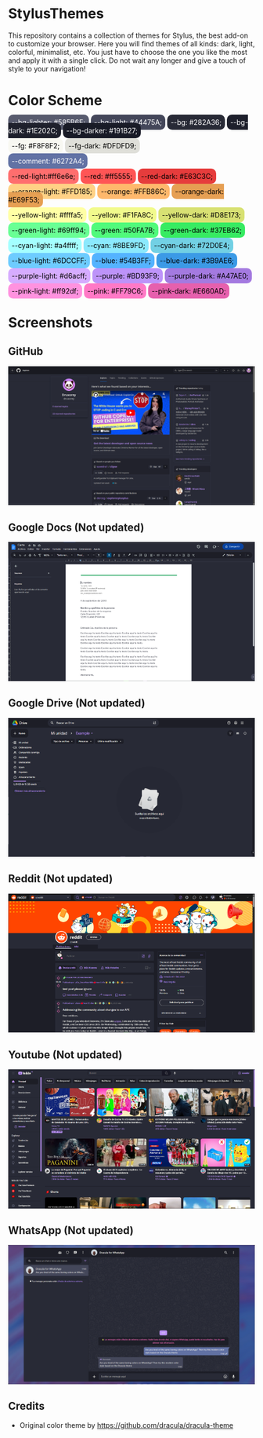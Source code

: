 # StylusThemes
This repository contains a collection of themes for Stylus, the best add-on to customize your browser. Here you will find themes of all kinds: dark, light, colorful, minimalist, etc. You just have to choose the one you like the most and apply it with a single click. Do not wait any longer and give a touch of style to your navigation!

# Color Scheme

<span style="background-color: #585B6E; border-radius: 10px; padding: 0.5em; color:white;">--bg-lighter: #585B6E;</span>
<span style="background-color: #44475A; border-radius: 10px; padding: 0.5em; color:white;">--bg-light: #44475A;</span>
<span style="background-color: #282A36; border-radius: 10px; padding: 0.5em; color:white;">--bg: #282A36;</span>
<span style="background-color: #1E202C; border-radius: 10px; padding: 0.5em; color:white;">--bg-dark: #1E202C;</span>
<span style="background-color: #191B27; border-radius: 10px; padding: 0.5em; color:white;">--bg-darker: #191B27;</span>

<span style="background-color: #F8F8F2; border-radius: 10px; padding: 0.5em; color:black;">--fg: #F8F8F2;</span>
<span style="background-color: #DFDFD9; border-radius: 10px; padding: 0.5em; color:black;">--fg-dark: #DFDFD9;</span>

<span style="background-color: #6272A4; border-radius: 10px; padding: 0.5em; color:white;">--comment: #6272A4;</span>

<span style="background-color: #ff6e6e; border-radius: 10px; padding: 0.5em; color:black;">--red-light:#ff6e6e;</span>
<span style="background-color: #ff5555; border-radius: 10px; padding: 0.5em; color:black;">--red: #ff5555;</span>
<span style="background-color: #E63C3C; border-radius: 10px; padding: 0.5em; color:black;">--red-dark: #E63C3C;</span>

<span style="background-color: #FFD185; border-radius: 10px; padding: 0.5em; color:black;">--orange-light: #FFD185;</span>
<span style="background-color: #FFB86C; border-radius: 10px; padding: 0.5em; color:black;">--orange: #FFB86C;</span>
<span style="background-color: #E69F53; border-radius: 10px; padding: 0.5em; color:black;">--orange-dark: #E69F53;</span>

<span style="background-color: #ffffa5; border-radius: 10px; padding: 0.5em; color:black;">--yellow-light: #ffffa5;</span>
<span style="background-color: #F1FA8C; border-radius: 10px; padding: 0.5em; color:black;">--yellow: #F1FA8C;</span>
<span style="background-color: #D8E173; border-radius: 10px; padding: 0.5em; color:black;">--yellow-dark: #D8E173;</span>

<span style="background-color: #69ff94; border-radius: 10px; padding: 0.5em; color:black;">--green-light: #69ff94;</span>
<span style="background-color: #50FA7B; border-radius: 10px; padding: 0.5em; color:black;">--green: #50FA7B;</span>
<span style="background-color: #37EB62; border-radius: 10px; padding: 0.5em; color:black;">--green-dark: #37EB62;</span>

<span style="background-color: #a4ffff; border-radius: 10px; padding: 0.5em; color:black;">--cyan-light: #a4ffff;</span>
<span style="background-color: #8BE9FD; border-radius: 10px; padding: 0.5em; color:black;">--cyan: #8BE9FD;</span>
<span style="background-color: #72D0E4; border-radius: 10px; padding: 0.5em; color:black;">--cyan-dark: #72D0E4;</span>

<span style="background-color: #6DCCFF; border-radius: 10px; padding: 0.5em; color:black;">--blue-light: #6DCCFF;</span>
<span style="background-color: #54B3FF; border-radius: 10px; padding: 0.5em; color:black;">--blue: #54B3FF;</span>
<span style="background-color: #3B9AE6; border-radius: 10px; padding: 0.5em; color:black;">--blue-dark: #3B9AE6;</span>

<span style="background-color: #d6acff; border-radius: 10px; padding: 0.5em; color:black;">--purple-light: #d6acff;</span>
<span style="background-color: #BD93F9; border-radius: 10px; padding: 0.5em; color:black;">--purple: #BD93F9;</span>
<span style="background-color: #A47AE0; border-radius: 10px; padding: 0.5em; color:black;">--purple-dark: #A47AE0;</span>    

<span style="background-color: #ff92df; border-radius: 10px; padding: 0.5em; color:black;">--pink-light: #ff92df;</span>
<span style="background-color: #FF79C6; border-radius: 10px; padding: 0.5em; color:black;">--pink: #FF79C6;</span>
<span style="background-color: #E660AD; border-radius: 10px; padding: 0.5em; color:black;">--pink-dark: #E660AD;</span> 
    
# Screenshots

## GitHub

![This is an image](/resources/github.png)

## Google Docs (Not updated)

![This is an image](/resources/docs.png)

## Google Drive (Not updated)

![This is an image](/resources/drive.png)

## Reddit (Not updated)

![This is an image](/resources/reddit.png)

## Youtube (Not updated)

![This is an image](/resources/youtube.png)

## WhatsApp (Not updated)

![This is an image](/resources/whatsapp.png)


## Credits

- Original color theme by https://github.com/dracula/dracula-theme